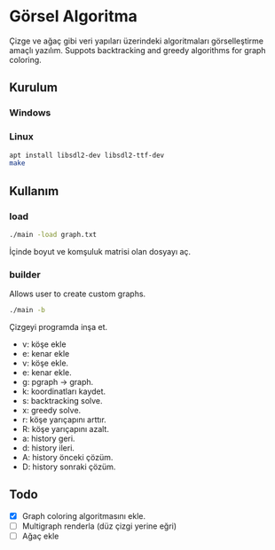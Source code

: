 # Görsel Algoritma
Çizge ve ağaç gibi veri yapıları üzerindeki algoritmaları görselleştirme amaçlı yazılım.
Suppots backtracking and greedy algorithms for graph coloring.
## Kurulum

### Windows



### Linux

```bash
apt install libsdl2-dev libsdl2-ttf-dev
make
```

## Kullanım

### load

```bash
./main -load graph.txt
```
İçinde boyut ve komşuluk matrisi olan dosyayı aç.


### builder
Allows user to create custom graphs.
```bash
./main -b
```
Çizgeyi programda inşa et.

+ v: köşe ekle
+ e: kenar ekle
+ v: köşe ekle.
+ e: kenar ekle.
+ g: pgraph -> graph.
+ k: koordinatları kaydet.
+ s: backtracking solve.
+ x: greedy solve.
+ r: köşe yarıçapını arttır.
+ R: köşe yarıçapını azalt.
+ a: history geri.
+ d: history ileri.
+ A: history önceki çözüm.
+ D: history sonraki çözüm.

## Todo
+ [x] Graph coloring algoritmasını ekle.
+ [ ] Multigraph renderla (düz çizgi yerine eğri)
+ [ ] Ağaç ekle

